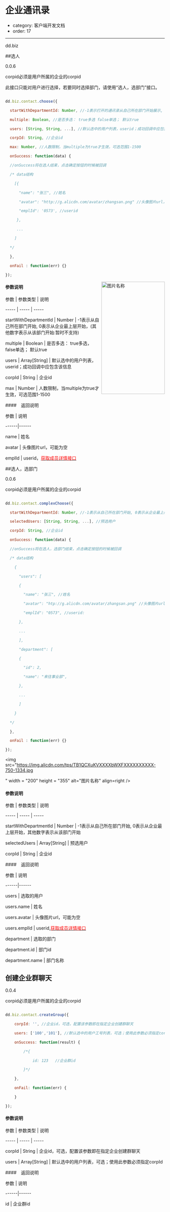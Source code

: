 # 企业通讯录
- category: 客户端开发文档
- order: 17---
dd.biz

##选人
0.0.6

corpid必须是用户所属的企业的corpid

此接口只能对用户进行选择，若要同时选择部门，请使用“选人，选部门”接口。

```javascript
dd.biz.contact.choose({
  startWithDepartmentId: Number, //-1表示打开的通讯录从自己所在部门开始展示, 0表示从企业最上层开始，(其他数字表示从该部门开始:暂时不支持)
  multiple: Boolean, //是否多选： true多选 false单选； 默认true
  users: [String, String, ...], //默认选中的用户列表，userid；成功回调中应包含该信息
  corpId: String, //企业id
  max: Number, //人数限制，当multiple为true才生效，可选范围1-1500
  onSuccess: function(data) {
  //onSuccess将在选人结束，点击确定按钮的时候被回调
  /* data结构
    [{
      "name": "张三", //姓名
      "avatar": "http://g.alicdn.com/avatar/zhangsan.png" //头像图片url，可能为空
      "emplId": '0573', //userid
     },
     ...
    ]
  */
  },
  onFail : function(err) {}
});
```
<img src="https://img.alicdn.com/tps/TB1j_JPKVXXXXXbXXXXXXXXXXXX-200-356.png" width = "200" height = "355" alt="图片名称" align=right />


#### 参数说明

参数 | 参数类型 | 说明
----- | ----- | -----
startWithDepartmentId | Number | -1表示从自己所在部门开始, 0表示从企业最上层开始，(其他数字表示从该部门开始:暂时不支持)
multiple | Boolean | 是否多选： true多选，false单选； 默认true
users | Array[String] | 默认选中的用户列表，userid；成功回调中应包含该信息
corpId | String | 企业id
max | Number | 人数限制，当multiple为true才生效，可选范围1-1500

<!--
startWithDepartmentId: Number, //-1表示从自己所在部门开始, 0表示从企业最上层开始，(其他数字表示从该部门开始:暂时不支持)
startWithDepartmentId | Number | -1表示从自己所在部门开始, 0表示从企业最上层开始，(其他数字表示从该部门开始:暂时不支持)
-->

####　返回说明

参数 | 说明
------|------
name | 姓名
avatar | 头像图片url，可能为空
emplId | userid，[<font color=red>获取成员详情接口</font>](#获取部门成员（详情）)

##选人，选部门

0.0.6

corpid必须是用户所属的企业的corpid


```javascript
dd.biz.contact.complexChoose({
  startWithDepartmentId: Number, //-1表示从自己所在部门开始, 0表示从企业最上层开始，其他数字表示从该部门开始
  selectedUsers: [String, String, ...], //预选用户
  corpId: String, //企业id
  onSuccess: function(data) {
  //onSuccess将在选人，选部门结束，点击确定按钮的时候被回调
  /* data结构
    {
      "users": [
      {
        "name": "张三", //姓名
        "avatar": "htp://g.alicdn.com/avatar/zhangsan.png" //头像图片url，可能为空
        "emplId": "0573", //userid:
      },
      ...
      ],
      "department": [
      {
        "id": 2,
        "name": "来往事业部",
      },
      ...
      ]
    }
  */
  },
  onFail : function(err) {}
});
```

<img src="https://img.alicdn.com/tps/TB1QCXuKVXXXXbWXFXXXXXXXXXX-750-1334.jpg
" width = "200" height = "355" alt="图片名称" align=right />


#### 参数说明

参数 | 参数类型 | 说明
----- | ----- | -----
startWithDepartmentId | Number | -1表示从自己所在部门开始, 0表示从企业最上层开始，其他数字表示从该部门开始
selectedUsers | Array[String] | 预选用户
corpId | String | 企业id

<!--隐藏selectedDepartments
selectedDepartments | Array | 预选部门 id必选，name可选
selectedDepartments: [{name: '', id: ''}, ...],//预选部门 id必选，name可选
-->

####　返回说明

参数 | 说明
------|------
users | 选取的用户
users.name | 姓名
users.avatar | 头像图片url，可能为空
users.emplId | userid,[<font color=red>获取成员详情接口</font>](#获取部门成员（详情）)
department | 选取的部门
department.id | 部门id
department.name | 部门名称

<!-- ### 选取

默认展示当前  业通讯录，开发中

```javascript
dd.biz.contact.choose({
    multiple: true, //是否多选： true多选 false单选； 默认true
    users: ['100','101'], //默认选中的用户列表，userid；成功回调中应包含该信息
    corpId: '', //企业id
    max: 50, //人数限制，当multiple为true才生效，可选范围1-1500
    onSuccess : function(result) {
        /*
        [{
            emplId: '0573', //userid
            name: '张三', //姓名
            nickNameCn: '三张', //花名
            mobilePhone: '****', //手机号 后续不再返回该字段
            emailAddr: '***', //邮箱  后期不再返回该字段
            pinyin: 'zhangsan', //姓名拼音
            avatar: 'htp://g.alicdn.com/avatar/zhangsan.png' //头像图片url，可能为空
        }]
        */
    },
    onFail : function(err) {}
});
```

#### 参数说明

参数 | 参数类型 | 说明
----- | ----- | -----
multiple | Boolean | 是否多选： true多选 false单选； 默认true
users | Array[String] | 默认选中的用户列表，工号；成功回调中应包含该信息
corpId | String |  企业id
max | Number| Number为正整数。人数限制，当multiple为true才生效，可选范围1-1500


####　返回说明

参数 | 说明
------|------
emplID | 是否多选： true多选 false单选； 默认true
name | 姓名
nickNameCn | 花名
mobilePhone | 手机号，后续不再返回该字段
emailAddr | 邮箱，后期不再返回该字段
pinyin | 姓名拼音
avatar | 头像图片url，可能为空 -->

## 创建企业群聊天

0.0.4

corpid必须是用户所属的企业的corpid

```javascript
dd.biz.contact.createGroup({
    corpId: '', //企业id，可选，配置该参数即在指定企业创建群聊天
    users: ['100','101'], //默认选中的用户工号列表，可选；使用此参数必须指定corpId
    onSuccess: function(result) {
        /*{
            id: 123   //企业群id
        }*/
    },
    onFail: function(err) {
    }
});
```

#### 参数说明

参数 | 参数类型 | 说明
----- | ----- | -----
corpId | String |  企业id，可选，配置该参数即在指定企业创建群聊天
users | Array[String] |  默认选中的用户列表，可选；使用此参数必须指定corpId

####　返回说明

参数 | 说明
------|------
id | 企业群id

<!--### 添加好友

```javascript
dd.biz.contact.addFriend({
    onSuccess: function(result) {
        /*{
            id: 123   //企业群id
        }*/
    },
    onFail: function(err) {
    }
})
```
-->

<!--## 用户

## 获取当前用户信息

目前只开放emplId字段

```javascript
dd.biz.user.get({
    onSuccess : function(result) {
        /*
        {
            id: '112', //id
            emplId: '0573' //工号
        }
        */
    },
    onFail : function(err) {}
});
```
-->
